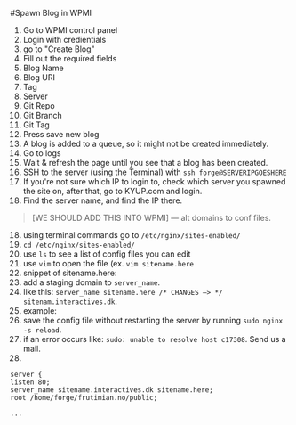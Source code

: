 #Spawn Blog in WPMI

1. Go to WPMI control panel
2. Login with credientials
3. go to "Create Blog"
4. Fill out the required fields
  5. Blog Name
  6. Blog URI
  7. Tag
  8. Server
  9. Git Repo
  10. Git Branch
  11. Git Tag
12. Press save new blog
  13.  A blog is added to a queue, so it might not be created immediately.
13. Go to logs
14. Wait & refresh the page until you see that a blog has been created.
15. SSH to the server (using the Terminal) with ```ssh forge@SERVERIPGOESHERE```
  16. If you're not sure which IP to login to, check which server you spawned the site on, after that, go to KYUP.com and login.
  17. Find the server name, and find the IP there.

> [WE SHOULD ADD THIS INTO WPMI] — alt domains to conf files.
18. using terminal commands go to ```/etc/nginx/sites-enabled/```
  19. ```cd /etc/nginx/sites-enabled/```
20. use ```ls``` to see a list of config files you can edit
21. use ```vim``` to open the file (ex. ```vim sitename.here```
22. snippet of sitename.here:
23. add a staging domain to `server_name`.
  24. like this: `server_name sitename.here /* CHANGES —> */ sitenam.interactives.dk`.
  25. example:
26. save the config file without restarting the server by running `sudo nginx -s reload`.
  27. if an error occurs like: `sudo: unable to resolve host c17308`. Send us a mail.
28. 

```` sitename.here
server {
listen 80;
server_name sitename.interactives.dk sitename.here;
root /home/forge/frutimian.no/public;

...
````
